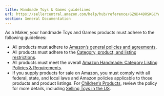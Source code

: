 ```yaml
---
title: Handmade Toys & Games guidelines
url: https://sellercentral.amazon.com/help/hub/reference/GZ9D44DRSKGCYAJ7
section: General Documentation
---
```


As a Maker, your handmade Toys and Games products must adhere to the following
guidelines:

  * All products must adhere to [Amazon’s general policies and agreements](/gp/help/G521).
  * All products must adhere to the [Category, product, and listing restrictions](/gp/help/G200301050).
  * All products must meet the overall [Amazon Handmade: Category Listing Policies & Requirements](/gp/help/GNGMMFQ5FPLJFBJP).
  * If you supply products for sale on Amazon, you must comply with all federal, state, and local laws and Amazon policies applicable to those products and product listings. For [Children’s Products](/gp/help/G5SB2HLMUYFK4MXC), review the policy for more details, including [Selling Toys in the US](/gp/help/GV9VZ5A7PJZQYRFF).

